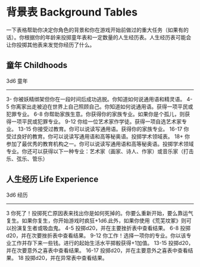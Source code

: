 # 背景表 Background Tables

一下表格帮助你决定你角色的背景和你在游戏开始前做过的重大任务（如果有的话）。你根据你的年龄来投掷童年表和一定数量的人生经历表。人生经历表可能会让你投掷其他表来发觉你经历了什么。

## 童年 Childhoods

  3d6     童年
  ------- --------------------------------------------------------------------------------------------------------------------------------------------------------------------
  3-      你被妖精绑架但你在一段时间后成功逃脱。你知道如何说通用语和精灵语。
  4-5     你离家出走被迫在世界上自己照顾自己。你知道如何说通用语。获得一项平民或犯罪专业。
  6-8     你帮助家族生意。你获得你的家族专业。如果你是个孤儿，则获得一项平民或犯罪专业。
  9-12    你给一位艺术家作学徒。获得一项自选艺术家专业。
  13-15   你接受过教育。你可以说读写通用语。获得你的家族专业。
  16-17   你受过良好的教育。你可以说读写通用语和高等秘奥语。投掷学术领域表。
  18+     你参加了最优秀的教育机构之一。你可以说读写通用语和高等秘奥语。投掷学术领域专业。你还可以获得以下一种专业：艺术家（画家、诗人、作家）或音乐家（打击乐、弦乐、管乐）

## 人生经历 Life Experience

  3d6     经历
  ------- ---------------------------------------------------------------------------------------------------------------------------------------------------------------------
  3       你死了！投掷死亡原因表来找出你是如何死掉的。你要么重新开始，要么靠运气复生。如果你复生，你开始游戏时疯狂+1d6.此外，如果你使用《荒芜坟冢》则可以扮演复生者或吸血鬼。
  4-5     投掷d20，并在主要挫折表中查看结果。
  6-8     投掷d20，并在次要挫折表中查看结果。
  9-12    你工作！选择一项你的专业。你以该专业工作并存下来一些钱。进行的起始生活水平掷骰获得+1加值。
  13-15   投掷d20，并在次要意外之喜表中查看结果。
  16-17   投掷d20，并在主要意外之喜表中查看结果。
  18      投掷d20，并在异常表中查看结果。

 
